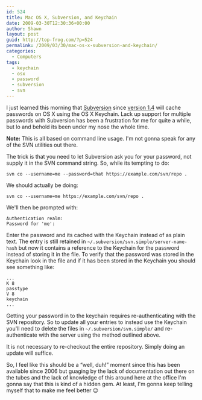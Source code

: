 ```yaml
---
id: 524
title: Mac OS X, Subversion, and Keychain
date: 2009-03-30T12:30:36+00:00
author: Shawn
layout: post
guid: http://top-frog.com/?p=524
permalink: /2009/03/30/mac-os-x-subversion-and-keychain/
categories:
  - Computers
tags:
  - keychain
  - osx
  - password
  - subversion
  - svn
---
```

I just learned this morning that [Subversion](http://subversion.tigris.org) since [version 1.4](http://subversion.tigris.org/svn_1.4_releasenotes.html#keychain) will cache passwords on OS X using the OS X Keychain. Lack up support for multiple passwords with Subversion has been a frustration for me for quite a while, but lo and behold its been under my nose the whole time.



**Note:** This is all based on command line usage. I'm not gonna speak for any of the SVN utilities out there.

The trick is that you need to let Subversion ask you for your password, not supply it in the SVN command string. So, while its tempting to do:

``` shell
svn co --username=me --password=that https://example.com/svn/repo .
```

We should actually be doing:

``` shell
svn co --username=me https://example.com/svn/repo .
```

We'll then be prompted with:

``` shell
Authentication realm:
Password for 'me':
```

Enter the password and its cached with the Keychain instead of as plain text. The entry is still retained in `~/.subversion/svn.simple/server-name-hash` but now it contains a reference to the Keychain for the password instead of storing it in the file. To verify that the password was stored in the Keychain look in the file and if it has been stored in the Keychain you should see something like:

``` shell
...
K 8
passtype
V 8
keychain
...
```

Getting your password in to the keychain requires re-authenticating with the SVN repository. So to update all your entries to instead use the Keychain you'll need to delete the files in `~/.subversion/svn.simple/` and re-authenticate with the server using the method outlined above.

It is not necessary to re-checkout the entire repository. Simply doing an update will suffice.

So, I feel like this should be a &#8220;well, duh!&#8221; moment since this has been available since 2006 but guaging by the lack of documentation out there on the tubes and the lack of knowledge of this around here at the office I'm gonna say that this is kind of a hidden gem. At least, I'm gonna keep telling myself that to make me feel better 😉